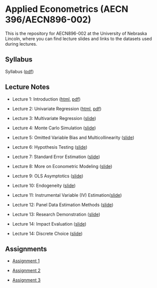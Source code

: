 
# Applied Econometrics (AECN 396/AECN896-002)

This is the repository for AECN896-002 at the University of Nebraska Lincoln, where you can find lecture slides and links to the datasets used during lectures.

## Syllabus

Syllabus ([pdf](https://tmieno2.github.io/MS-Applied-Econometrics/Syllabus/syllabus_2022.pdf))

## Lecture Notes

+ Lecture 1: Introduction ([html](https://tmieno2.github.io/MS-Applied-Econometrics/Introduction/Introduction_x.html), [pdf](https://tmieno2.github.io/MS-Applied-Econometrics/Introduction/Introduction_x.pdf))

+ Lecture 2: Univariate Regression ([html](https://tmieno2.github.io/MS-Applied-Econometrics/1_UnivariateRegression/univariate_regression_x.html), [pdf](https://tmieno2.github.io/MS-Applied-Econometrics/1_UnivariateRegression/univariate_regression_x.pdf))

+ Lecture 3: Multivariate Regression ([slide](https://tmieno2.github.io/MS-Applied-Econometrics/MultivariateRegression/multivariate.pdf))

+ Lecture 4: Monte Carlo Simulation ([slide](https://tmieno2.github.io/MS-Applied-Econometrics/MonteCarloSimulation/MC.pdf))

+ Lecture 5: Omitted Variable Bias and Multicollinearity ([slide](https://tmieno2.github.io/MS-Applied-Econometrics/OmittedVariableMulticollinear/OmittedMulticollinear_x.html))

+ Lecture 6: Hypothesis Testing ([slide](https://tmieno2.github.io/MS-Applied-Econometrics/Testing/testing_x.html))

+ Lecture 7: Standard Error Estimation ([slide](https://tmieno2.github.io/MS-Applied-Econometrics/StandardErrorEstimation/se_estimation_x.html))

+ Lecture 8: More on Econometric Modeling ([slide](https://tmieno2.github.io/MS-Applied-Econometrics/EconometricModel/modeling_x.html))

+ Lecture 9: OLS Asymptotics ([slide](https://tmieno2.github.io/MS-Applied-Econometrics/Asymptotics/asymptotics_x.html))

+ Lecture 10: Endogeneity ([slide](https://tmieno2.github.io/MS-Applied-Econometrics/Endogeneity/endogeneity_x.html))

+ Lecture 11: Instrumental Variable (IV) Estimation([slide](https://tmieno2.github.io/MS-Applied-Econometrics/InstrumentalVariable/iv_x.html))

+ Lecture 12: Panel Data Estimation Methods ([slide](https://tmieno2.github.io/MS-Applied-Econometrics/Panel/panel_x.html))

+ Lecture 13: Research Demonstration ([slide](https://tmieno2.github.io/MS-Applied-Econometrics/Demonstration/demonstration_x.html))

+ Lecture 14: Impact Evaluation ([slide](https://tmieno2.github.io/MS-Applied-Econometrics/ImpactEvaluation/impact_evaluation_x.html))

+ Lecture 14: Discrete Choice ([slide](https://tmieno2.github.io/MS-Applied-Econometrics/DiscreteChoice/discrete_choice_x.html))

## Assignments

+ [Assignment 1](https://www.dropbox.com/sh/8q8twk1gph0qts0/AADYc4cWzYJCArWUtNZmPNsva?dl=0)

+ [Assignment 2](https://www.dropbox.com/sh/f8f9tdqla719qxw/AACZ8YjVFOC6H8Eck4-rRs1ta?dl=0)

+ [Assignment 3](https://www.dropbox.com/sh/ms57jt2c0dqq2zu/AADzY7dTQeh6AhciFELgkL43a?dl=0)
